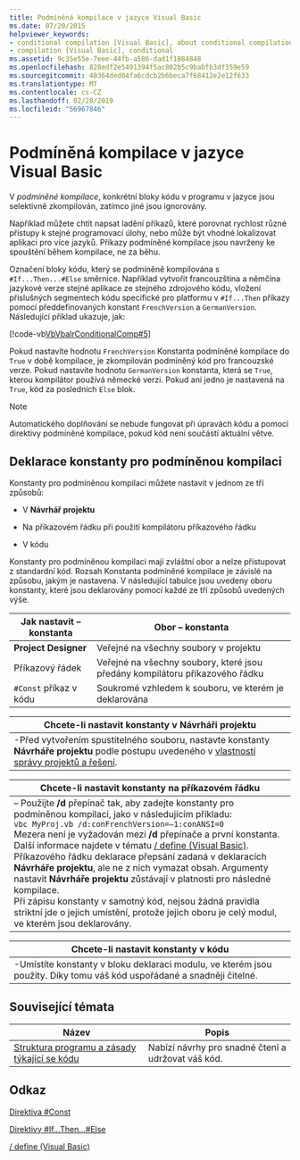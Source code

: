 ```yaml
---
title: Podmíněná kompilace v jazyce Visual Basic
ms.date: 07/20/2015
helpviewer_keywords:
- conditional compilation [Visual Basic], about conditional compilation
- compilation [Visual Basic], conditional
ms.assetid: 9c35e55e-7eee-44fb-a586-dad1f1884848
ms.openlocfilehash: 828edf2e5491394f5ac802b5c9babfb3df359e59
ms.sourcegitcommit: 40364ded04fa6cdcb2b6beca7f68412e2e12f633
ms.translationtype: MT
ms.contentlocale: cs-CZ
ms.lasthandoff: 02/28/2019
ms.locfileid: "56967846"
---
```

# <a name="conditional-compilation-in-visual-basic"></a>Podmíněná kompilace v jazyce Visual Basic
V *podmíněné kompilace*, konkrétní bloky kódu v programu v jazyce jsou selektivně zkompilován, zatímco jiné jsou ignorovány.  
  
 Například můžete chtít napsat ladění příkazů, které porovnat rychlost různé přístupy k stejné programovací úlohy, nebo může být vhodné lokalizovat aplikaci pro více jazyků. Příkazy podmíněné kompilace jsou navrženy ke spouštění během kompilace, ne za běhu.  
  
 Označení bloky kódu, který se podmíněně kompilována s `#If...Then...#Else` směrnice. Například vytvořit francouzština a němčina jazykové verze stejné aplikace ze stejného zdrojového kódu, vložení příslušných segmentech kódu specifické pro platformu v `#If...Then` příkazy pomocí předdefinovaných konstant `FrenchVersion` a `GermanVersion`. Následující příklad ukazuje, jak:  
  
 [!code-vb[VbVbalrConditionalComp#5](~/samples/snippets/visualbasic/VS_Snippets_VBCSharp/VbVbalrConditionalComp/VB/Class1.vb#5)]  
  
 Pokud nastavíte hodnotu `FrenchVersion` Konstanta podmíněné kompilace do `True` v době kompilace, je zkompilován podmíněný kód pro francouzské verze. Pokud nastavíte hodnotu `GermanVersion` konstanta, která se `True`, kterou kompilátor používá německé verzi. Pokud ani jedno je nastavená na `True`, kód za posledních `Else` blok.  
  
> [!NOTE]
>  Automatického doplňování se nebude fungovat při úpravách kódu a pomocí direktivy podmíněné kompilace, pokud kód není součástí aktuální větve.  
  
## <a name="declaring-conditional-compilation-constants"></a>Deklarace konstanty pro podmíněnou kompilaci  
 Konstanty pro podmíněnou kompilaci můžete nastavit v jednom ze tří způsobů:  
  
-   V **Návrhář projektu**  
  
-   Na příkazovém řádku při použití kompilátoru příkazového řádku  
  
-   V kódu  
  
 Konstanty pro podmíněnou kompilaci mají zvláštní obor a nelze přistupovat z standardní kód. Rozsah Konstanta podmíněné kompilace je závislé na způsobu, jakým je nastavena. V následující tabulce jsou uvedeny oboru konstanty, které jsou deklarovány pomocí každé ze tří způsobů uvedených výše.  
  
|Jak nastavit – konstanta|Obor – konstanta|  
|---|---|  
|**Project Designer**|Veřejné na všechny soubory v projektu|  
|Příkazový řádek|Veřejné na všechny soubory, které jsou předány kompilátoru příkazového řádku|  
|`#Const` příkaz v kódu|Soukromé vzhledem k souboru, ve kterém je deklarována|  
  
|Chcete-li nastavit konstanty v Návrháři projektu|  
|---|  
|-Před vytvořením spustitelného souboru, nastavte konstanty **Návrháře projektu** podle postupu uvedeného v [vlastností správy projektů a řešení](/visualstudio/ide/managing-project-and-solution-properties).|  
  
|Chcete-li nastavit konstanty na příkazovém řádku|  
|---|  
|– Použijte **/d** přepínač tak, aby zadejte konstanty pro podmíněnou kompilaci, jako v následujícím příkladu:<br />     `vbc MyProj.vb /d:conFrenchVersion=–1:conANSI=0`<br />     Mezera není je vyžadován mezi **/d** přepínače a první konstanta. Další informace najdete v tématu [/ define (Visual Basic)](../../../visual-basic/reference/command-line-compiler/define.md).<br />     Příkazového řádku deklarace přepsání zadaná v deklaracích **Návrháře projektu**, ale ne z nich vymazat obsah. Argumenty nastavit **Návrháře projektu** zůstávají v platnosti pro následné kompilace.<br />     Při zápisu konstanty v samotný kód, nejsou žádná pravidla striktní jde o jejich umístění, protože jejich oboru je celý modul, ve kterém jsou deklarovány.|  
  
|Chcete-li nastavit konstanty v kódu|  
|---|  
|-Umístíte konstanty v bloku deklaraci modulu, ve kterém jsou použity. Díky tomu váš kód uspořádané a snadněji čitelné.|  
  
## <a name="related-topics"></a>Související témata  
  
|Název|Popis|  
|---|---|  
|[Struktura programu a zásady týkající se kódu](../../../visual-basic/programming-guide/program-structure/program-structure-and-code-conventions.md)|Nabízí návrhy pro snadné čtení a udržovat váš kód.|  
  
## <a name="reference"></a>Odkaz  
 [Direktiva #Const](../../../visual-basic/language-reference/directives/const-directive.md)  
  
 [Direktivy #If...Then...#Else](../../../visual-basic/language-reference/directives/if-then-else-directives.md)  
  
 [/ define (Visual Basic)](../../../visual-basic/reference/command-line-compiler/define.md)
